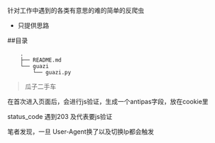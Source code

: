  针对工作中遇到的各类有意思的难的简单的反爬虫
 
 - 只提供思路
 

##目录 
	
		.
		├── README.md
		└── guazi
		    └── guazi.py


> 瓜子二手车

在首次进入页面后，会进行js验证，生成一个antipas字段，放在cookie里

status_code 遇到203 及代表要js验证

笔者发现，一旦 User-Agent换了以及切换Ip都会触发
